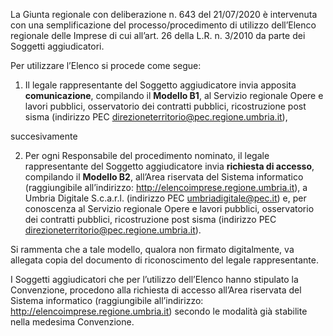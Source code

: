 La Giunta regionale con deliberazione n. 643 del 21/07/2020 è intervenuta con una semplificazione del processo/procedimento di utilizzo dell’Elenco regionale delle Imprese di cui all’art. 26 della L.R. n. 3/2010 da parte dei Soggetti aggiudicatori.

Per utilizzare l’Elenco si procede come segue:

1.	Il legale rappresentante del Soggetto aggiudicatore invia apposita **comunicazione**, compilando il **Modello B1**, al Servizio regionale Opere e lavori pubblici, osservatorio dei contratti pubblici, ricostruzione post sisma (indirizzo PEC [direzioneterritorio@pec.regione.umbria.it](direzioneterritorio@pec.regione.umbria.it)),

succesivamente

2.	Per ogni Responsabile del procedimento nominato, il legale rappresentante del Soggetto aggiudicatore invia **richiesta di accesso**, compilando il **Modello B2**, all’Area riservata del Sistema informatico (raggiungibile all’indirizzo: http://elencoimprese.regione.umbria.it), a Umbria Digitale S.c.a.r.l. (indirizzo PEC umbriadigitale@pec.it) e, per conoscenza al Servizio regionale Opere e lavori pubblici, osservatorio dei contratti pubblici, ricostruzione post sisma (indirizzo PEC direzioneterritorio@pec.regione.umbria.it).

Si rammenta che a tale modello, qualora non firmato digitalmente, va allegata copia del documento di riconoscimento del legale rappresentante.


I Soggetti aggiudicatori che per l’utilizzo dell’Elenco hanno stipulato la Convenzione, procedono alla richiesta di accesso all’Area riservata del Sistema informatico (raggiungibile all’indirizzo: http://elencoimprese.regione.umbria.it) secondo le modalità già stabilite nella medesima Convenzione.
